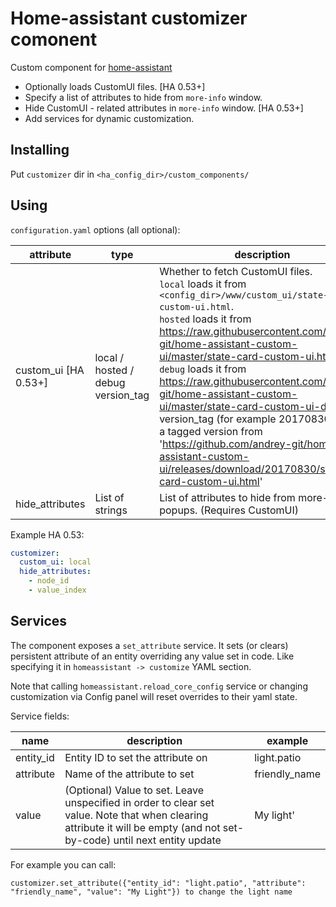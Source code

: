 # Home-assistant customizer comonent
Custom component for [home-assistant](https://home-assistant.io)

* Optionally loads CustomUI files. [HA 0.53+]
* Specify a list of attributes to hide from `more-info` window.
* Hide CustomUI - related attributes in `more-info` window. [HA 0.53+]
* Add services for dynamic customization.

## Installing
Put `customizer` dir in `<ha_config_dir>/custom_components/`

## Using
`configuration.yaml` options (all optional):

attribute | type           | description |
--        | --             | -- |
custom_ui [HA 0.53+]| local / hosted / debug<br>version_tag | Whether to fetch CustomUI files.<br>`local` loads it from `<config_dir>/www/custom_ui/state-card-custom-ui.html`.<br>`hosted` loads it from https://raw.githubusercontent.com/andrey-git/home-assistant-custom-ui/master/state-card-custom-ui.html<br>`debug` loads it from https://raw.githubusercontent.com/andrey-git/home-assistant-custom-ui/master/state-card-custom-ui-dbg.html<br>version_tag (for example 20170830) loads a tagged version from 'https://github.com/andrey-git/home-assistant-custom-ui/releases/download/20170830/state-card-custom-ui.html' |
hide_attributes | List of strings | List of attributes to hide from more-info popups. (Requires CustomUI) |

Example HA 0.53:
```yaml
customizer:
  custom_ui: local
  hide_attributes:
    - node_id
    - value_index
```

## Services

The component exposes a `set_attribute` service.
It sets (or clears) persistent attribute of an entity overriding any value set in code.
Like specifying it in `homeassistant -> customize` YAML section.


Note that calling `homeassistant.reload_core_config` service or changing customization via Config panel will reset overrides to their yaml state.

Service fields:

name | description | example
-- | -- | --
entity_id | Entity ID to set the attribute on | light.patio
attribute | Name of the attribute to set | friendly_name
value | (Optional) Value to set. Leave unspecified in order to clear set value. Note that when clearing attribute it will be empty (and not set-by-code) until next entity update | My light'

For example you can call:
```
customizer.set_attribute({"entity_id": "light.patio", "attribute": "friendly_name", "value": "My Light"}) to change the light name
```
